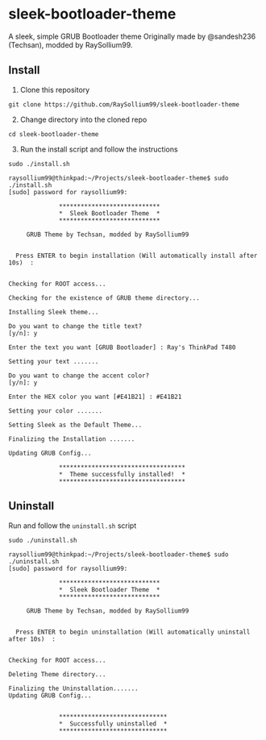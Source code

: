 # sleek-bootloader-theme
A sleek, simple GRUB Bootloader theme
Originally made by @sandesh236 (Techsan), modded by RaySollium99.

## Install

1. Clone this repository
```
git clone https://github.com/RaySollium99/sleek-bootloader-theme
```

2. Change directory into the cloned repo
``` 
cd sleek-bootloader-theme
```
3. Run the install script and follow the instructions
```
sudo ./install.sh
```

```
raysollium99@thinkpad:~/Projects/sleek-bootloader-theme$ sudo ./install.sh
[sudo] password for raysollium99:               
  
	          ****************************
	          *  Sleek Bootloader Theme  *
	          ****************************
 
  	 GRUB Theme by Techsan, modded by RaySollium99 
 
 
  Press ENTER to begin installation (Will automatically install after 10s)  :  

  
Checking for ROOT access... 
  
Checking for the existence of GRUB theme directory...
  
Installing Sleek theme...
 
Do you want to change the title text? 
[y/n]: y

Enter the text you want [GRUB Bootloader] : Ray's ThinkPad T480
  
Setting your text .......

Do you want to change the accent color? 
[y/n]: y

Enter the HEX color you want [#E41B21] : #E41B21

Setting your color .......
  
Setting Sleek as the Default Theme...
  
Finalizing the Installation .......
 
Updating GRUB Config...

	          ***********************************
	          *  Theme successfully installed!  *
	          ***********************************
```

## Uninstall

Run and follow the ``uninstall.sh`` script
```
sudo ./uninstall.sh
```

```
raysollium99@thinkpad:~/Projects/sleek-bootloader-theme$ sudo ./uninstall.sh
[sudo] password for raysollium99:               
  
	          ****************************
	          *  Sleek Bootloader Theme  *
	          ****************************
 
  	 GRUB Theme by Techsan, modded by RaySollium99 
 
 
  Press ENTER to begin uninstallation (Will automatically uninstall after 10s)  :  

  
Checking for ROOT access... 
  
Deleting Theme directory... 
  
Finalizing the Uninstallation....... 
Updating GRUB Config...

  
	          ******************************
	          *  Successfully uninstalled  *
	          ******************************
```